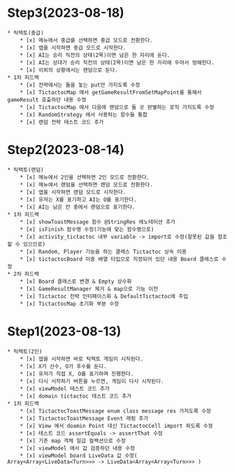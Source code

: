 # Step3(2023-08-18) #
    * 틱택토(중급)
        * [x] 메뉴에서 중급를 선택하면 중급 모드로 전환한다.
        * [x] 앱을 시작하면 중급 모드로 시작한다.
        * [x] AI는 승리 직전의 상태(2목)이면 남은 한 자리에 둔다.
        * [x] AI는 상대가 승리 직전의 상태(2목)이면 남은 한 자리에 두어서 방해한다.
        * [x] 이외의 상황에서는 랜덤으로 둔다.
    * 1차 피드백
        * [x] 전략에서는 돌을 놓는 put만 가지도록 수정
        * [x] TictactocMap 에서 getGameResultFromSetMapPoint를 통해서 gameResult 호출하던 내용 수정
        * [x] TictactocMap 에서 다음에 랜덤으로 둘 곳 판별하는 로직 가지도록 수정
        * [x] RandomStrategy 에서 사용하는 함수들 통합 
        * [x] 랜덤 전략 테스트 코드 추가

# Step2(2023-08-14) #
    * 틱택토(랜덤)
        * [x] 메뉴에서 2인을 선택하면 2인 모드로 전환한다.
        * [x] 메뉴에서 랜덤을 선택하면 랜덤 모드로 전환한다.
        * [x] 앱을 시작하면 랜덤 모드로 시작한다.
        * [x] 유저는 X를 표기하고 AI는 O를 표기한다.
        * [x] AI는 남은 칸 중에서 랜덤으로 표기한다.
    * 1차 피드백
        * [x] showToastMessage 함수 @StringRes 에노테이션 추가
        * [x] isFinish 함수명 수정(기능에 맞는 함수명으로)
        * [x] activity_tictactoc 내부 variable -> import로 수정(잘못된 값을 참조할 수 있으므로)
        * [x] Random, Player 기능을 하는 클래스 Tictactoc 상속 이용
        * [x] tictactocBoard 이중 배열 타입으로 지정되어 있던 내용 Board 클래스로 수정
    * 2차 피드백
        * [x] Board 클래스로 변경 & Empty 상수화
        * [x] GameResultManager 제거 & map으로 기능 이전
        * [x] Tictactoc 전략 인터페이스화 & DefaultTictactoc에 주입
        * [x] TictactocMap 초기화 부분 수정

# Step1(2023-08-13) #
    * 틱택토(2인)
        * [x] 앱을 시작하면 바로 틱택토 게임이 시작된다.
        * [x] X가 선수, O가 후수를 둔다.
        * [x] 유저가 직접 X, O를 표기하며 진행한다.
        * [x] 다시 시작하기 버튼을 누르면, 게임이 다시 시작된다.
        * [x] viewModel 테스트 코드 추가
        * [x] domain tictactoc 테스트 코드 추가
    * 1차 피드백
        * [x] TictactocToastMessage enum class message res 가지도록 수정
        * [x] TictactocToastMessage Event 래핑 추가
        * [x] View 에서 doamin Point 대신 TictactocCell import 하도록 수정
        * [x] 테스트 코드 assertEquals -> assertThat 수정
        * [x] 기존 map 객체 일급 컬렉션으로 수정
        * [x] viewModel 에서 값 검증하던 내용 수정
        * [x] viewModel board LiveData 값 수정( Array<Array<LiveData<Turn>>> -> LiveData<Array<Array<Turn>>> ) 